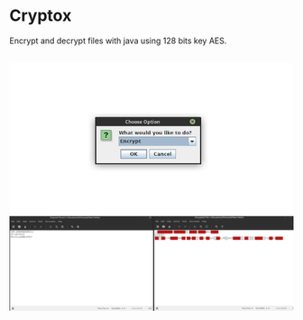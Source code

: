 # Cryptox

Encrypt and decrypt files with java using 128 bits key AES.
<br>
<br>

![alt text](https://raw.githubusercontent.com/robertstandev/Cryptox/main/README/Images/Options.jpeg)
![alt text](https://raw.githubusercontent.com/robertstandev/Cryptox/main/README/Images/Result.jpeg)
